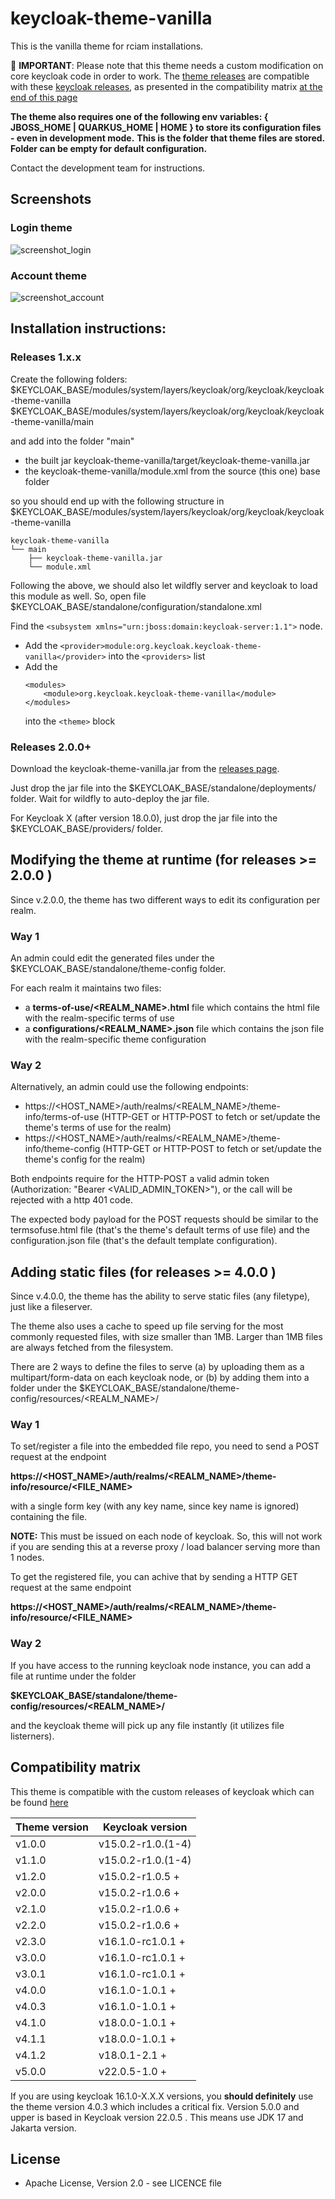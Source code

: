 # keycloak-theme-vanilla

This is the vanilla theme for rciam installations.

:red_circle: **IMPORTANT**:
Please note that this theme needs a custom modification on core keycloak code in order to work. 
The [theme releases](https://github.com/rciam/keycloak-theme-vanilla/releases) are compatible with these [keycloak releases](https://github.com/eosc-kc/keycloak/releases), as presented in the compatibility matrix [at the end of this page](https://github.com/rciam/keycloak-theme-vanilla/edit/master/README.md#compatibility-matrix)

**The theme also requires one of the following env variables: { JBOSS_HOME | QUARKUS_HOME | HOME } to store its configuration files - even in development mode.**
**This is the folder that theme files are stored. Folder can be empty for default configuration.**


Contact the development team for instructions.

## Screenshots

### Login theme
![screenshot_login](screenshot_login.png)

### Account theme
![screenshot_account](screenshot_account.png)

## Installation instructions:

### Releases 1.x.x

Create the following folders:
$KEYCLOAK_BASE/modules/system/layers/keycloak/org/keycloak/keycloak-theme-vanilla
$KEYCLOAK_BASE/modules/system/layers/keycloak/org/keycloak/keycloak-theme-vanilla/main

and add into the folder "main"
* the built jar keycloak-theme-vanilla/target/keycloak-theme-vanilla.jar
* the keycloak-theme-vanilla/module.xml from the source (this one) base folder

so you should end up with the following structure in
$KEYCLOAK_BASE/modules/system/layers/keycloak/org/keycloak/keycloak-theme-vanilla

```
keycloak-theme-vanilla
└── main
    ├── keycloak-theme-vanilla.jar
    └── module.xml
```

Following the above, we should also let wildfly server and keycloak to load this module as well.
So, open file $KEYCLOAK_BASE/standalone/configuration/standalone.xml

Find the ```<subsystem xmlns="urn:jboss:domain:keycloak-server:1.1">``` node.

* Add the
  ```<provider>module:org.keycloak.keycloak-theme-vanilla</provider>```
  into the ```<providers>``` list
* Add the
    ```
    <modules>
        <module>org.keycloak.keycloak-theme-vanilla</module>
    </modules>
    ```
  into the ```<theme>``` block

### Releases 2.0.0+

Download the keycloak-theme-vanilla.jar from the [releases page](https://github.com/rciam/keycloak-theme-vanilla/releases).

Just drop the jar file into the $KEYCLOAK_BASE/standalone/deployments/ folder. Wait for wildfly to auto-deploy the jar file.

For Keycloak X (after version 18.0.0), just drop the jar file into the $KEYCLOAK_BASE/providers/ folder.

## Modifying the theme at runtime (for releases  >= 2.0.0 )

Since v.2.0.0, the theme has two different ways to edit its configuration per realm.

### Way 1

An admin could edit the generated files under the $KEYCLOAK_BASE/standalone/theme-config folder.

For each realm it maintains two files:
* a **terms-of-use/<REALM_NAME>.html** file which contains the html file with the realm-specific terms of use
* a **configurations/<REALM_NAME>.json** file which contains the json file with the realm-specific theme configuration

### Way 2

Alternatively, an admin could use the following endpoints:

* https://<HOST_NAME>/auth/realms/<REALM_NAME>/theme-info/terms-of-use  (HTTP-GET or HTTP-POST to fetch or set/update the theme's terms of use for the realm)
* https://<HOST_NAME>/auth/realms/<REALM_NAME>/theme-info/theme-config  (HTTP-GET or HTTP-POST to fetch or set/update the theme's config for the realm)

Both endpoints require for the HTTP-POST a valid admin token (Authorization: "Bearer <VALID_ADMIN_TOKEN>"), or the call will be rejected with a http 401 code.

The expected body payload for the POST requests should be similar to the termsofuse.html file (that's the theme's default terms of use file) and the configuration.json file (that's the default template configuration).


## Adding static files  (for releases  >= 4.0.0 )

Since v.4.0.0, the theme has the ability to serve static files (any filetype), just like a fileserver.

The theme also uses a cache to speed up file serving for the most commonly requested files, with size smaller than 1ΜΒ. Larger than 1MB files are always fetched from the filesystem. 

There are 2 ways to define the files to serve (a) by uploading them as a multipart/form-data on each keycloak node, or (b) by adding them into a folder under the $KEYCLOAK_BASE/standalone/theme-config/resources/<REALM_NAME>/

### Way 1

To set/register a file into the embedded file repo, you need to send a POST request at the endpoint

**https://<HOST_NAME>/auth/realms/<REALM_NAME>/theme-info/resource/<FILE_NAME>**

with a single form key (with any key name, since key name is ignored) containing the file. 

**NOTE:** This must be issued on each node of keycloak. So, this will not work if you are sending this at a reverse proxy / load balancer serving more than 1 nodes.

To get the registered file, you can achive that by sending a HTTP GET request at the same endpoint 

**https://<HOST_NAME>/auth/realms/<REALM_NAME>/theme-info/resource/<FILE_NAME>**


### Way 2

If you have access to the running keycloak node instance, you can add a file at runtime under the folder  

**$KEYCLOAK_BASE/standalone/theme-config/resources/<REALM_NAME>/**

and the keycloak theme will pick up any file instantly (it utilizes file listerners). 



## Compatibility matrix

This theme is compatible with the custom releases of keycloak which can be found [here](https://github.com/eosc-kc/keycloak/releases) 

| Theme version | Keycloak version   |
|---------------|--------------------|
| v1.0.0        | v15.0.2-r1.0.(1-4) |
| v1.1.0        | v15.0.2-r1.0.(1-4) |
| v1.2.0        | v15.0.2-r1.0.5 +   |
| v2.0.0        | v15.0.2-r1.0.6 +   |
| v2.1.0        | v15.0.2-r1.0.6 +   |
| v2.2.0        | v15.0.2-r1.0.6 +   |
| v2.3.0        | v16.1.0-rc1.0.1 +  |
| v3.0.0        | v16.1.0-rc1.0.1 +  |
| v3.0.1        | v16.1.0-rc1.0.1 +  |
| v4.0.0        | v16.1.0-1.0.1 +    |
| v4.0.3        | v16.1.0-1.0.1 +    |
| v4.1.0        | v18.0.0-1.0.1 +    |
| v4.1.1        | v18.0.0-1.0.1 +    |
| v4.1.2        | v18.0.1-2.1 +      |
| v5.0.0        | v22.0.5-1.0 +      |

If you are using keycloak 16.1.0-X.X.X versions, you **should definitely** use the theme version 4.0.3 which includes a critical fix. 
Version 5.0.0 and upper is based in Keycloak version 22.0.5 . This means use JDK 17 and Jakarta version.

## License

* Apache License, Version 2.0 - see LICENCE file



